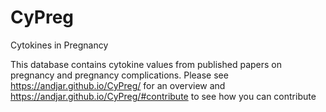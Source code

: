 # CyPreg
Cytokines in Pregnancy

This database contains cytokine values from published papers on pregnancy and pregnancy complications. Please see https://andjar.github.io/CyPreg/ for an overview and https://andjar.github.io/CyPreg/#contribute to see how you can contribute
